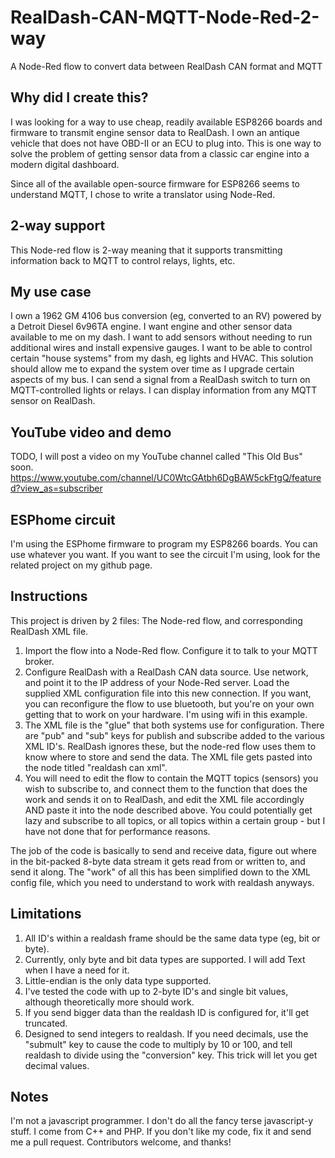 # RealDash-CAN-MQTT-Node-Red-2-way
A Node-Red flow to convert data between RealDash CAN format and MQTT

## Why did I create this?
I was looking for a way to use cheap, readily available ESP8266 boards and firmware to transmit engine sensor data to RealDash.  I own an antique vehicle that does not have OBD-II or an ECU to plug into.  This is one way to solve the problem of getting sensor data from a classic car engine into a modern digital dashboard.

Since all of the available open-source firmware for ESP8266 seems to understand MQTT, I chose to write a translator using Node-Red.

## 2-way support
This Node-red flow is 2-way meaning that it supports transmitting information back to MQTT to control relays, lights, etc.

## My use case
I own a 1962 GM 4106 bus conversion (eg, converted to an RV) powered by a Detroit Diesel 6v96TA engine.  I want engine and other sensor data available to me on my dash.  I want to add sensors without needing to run additional wires and install expensive gauges.  I want to be able to control certain "house systems" from my dash, eg lights and HVAC.  This solution should allow me to expand the system over time as I upgrade certain aspects of my bus.  I can send a signal from a RealDash switch to turn on MQTT-controlled lights or relays.  I can display information from any MQTT sensor on RealDash.

## YouTube video and demo
TODO, I will post a video on my YouTube channel called "This Old Bus" soon. https://www.youtube.com/channel/UC0WtcGAtbh6DgBAW5ckFtgQ/featured?view_as=subscriber

## ESPhome circuit
I'm using the ESPhome firmware to program my ESP8266 boards.  You can use whatever you want.  If you want to see the circuit I'm using, look for the related project on my github page.

## Instructions
This project is driven by 2 files: The Node-red flow, and corresponding RealDash XML file. 
1.  Import the flow into a Node-Red flow.  Configure it to talk to your MQTT broker.
2.  Configure RealDash with a RealDash CAN data source.  Use network, and point it to the IP address of your Node-Red server.  Load the supplied XML configuration file into this new connection.  If you want, you can reconfigure the flow to use bluetooth, but you're on your own getting that to work on your hardware.  I'm using wifi in this example.
3.  The XML file is the "glue" that both systems use for configuration.  There are "pub" and "sub" keys for publish and subscribe added to the various XML ID's.  RealDash ignores these, but the node-red flow uses them to know where to store and send the data.  The XML file gets pasted into the node titled "realdash can xml".  
4.  You will need to edit the flow to contain the MQTT topics (sensors) you wish to subscribe to, and connect them to the function that does the work and sends it on to RealDash, and edit the XML file accordingly AND paste it into the node described above.  You could potentially get lazy and subscribe to all topics, or all topics within a certain group - but I have not done that for performance reasons.  

The job of the code is basically to send and receive data, figure out where in the bit-packed 8-byte data stream it gets read from or written to, and send it along. The "work" of all this has been simplified down to the XML config file, which you need to understand to work with realdash anyways.

## Limitations
1.  All ID's within a realdash frame should be the same data type (eg, bit or byte).
2.  Currently, only byte and bit data types are supported.  I will add Text when I have a need for it.
3.  Little-endian is the only data type supported.
4.  I've tested the code with up to 2-byte ID's and single bit values, although theoretically more should work.
5.  If you send bigger data than the realdash ID is configured for, it'll get truncated.
6.  Designed to send integers to realdash.  If you need decimals, use the "submult" key to cause the code to multiply by 10 or 100, and tell realdash to divide using the "conversion" key.  This trick will let you get decimal values.

## Notes
I'm not a javascript programmer. I don't do all the fancy terse javascript-y stuff.  I come from C++ and PHP.  If you don't like my code, fix it and send me a pull request.  Contributors welcome, and thanks!










